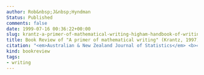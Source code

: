 ```yaml
---
author: Rob&nbsp;J&nbsp;Hyndman
Status: Published
comments: false
date: 1999-07-16 00:36:22+00:00
slug: krantz-a-primer-of-mathematical-writing-higham-handbook-of-writing-for-the-mathematical-sciences
title: Book Review of "A primer of mathematical writing" (Krantz, 1997) and "Handbook of writing for the mathematical sciences" (Higham, 1998)
citation: "<em>Australian & New Zealand Journal of Statistics</em> <b>41</b>(2), 252-253"
kind: bookreview
tags:
- writing
---
```



